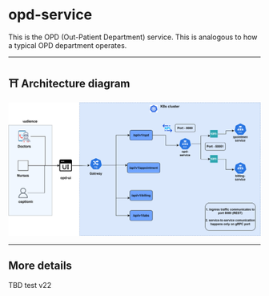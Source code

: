 # opd-service

This is the OPD (Out-Patient Department) service. This is analogous to how a typical OPD department operates.

---

## ⛩️ Architecture diagram
![opd-service-diagram](../../docs/diagram/opd-service-diagram.svg)

---

## More details

TBD test v22
